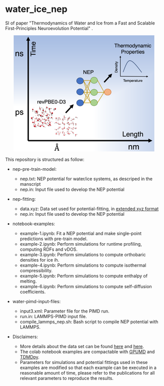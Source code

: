 # water_ice_nep
SI of paper "Thermodynamics of Water and Ice from a Fast and Scalable First-Principles Neuroevolution Potential" .

<p align="center">
<img src="TOC_water_ice_nep.png" width="450">
</p>
   
This repository is structured as follow:
* nep-pre-train-model:
    * nep.txt: NEP potential for water/ice systems, as descriped in the manscript
    * nep.in: Input file used to develop the NEP potential

* nep-fitting:
  * data.xyz: Data set used for potential-fitting,  in [extended xyz format](https://wiki.fysik.dtu.dk/ase/ase/io/formatoptions.html)
  * nep.in: Input file used to develop the NEP potential
  
* notebook-examples:
   * example-1.ipynb: Fit a NEP potential and make single-point predictions with pre-train model.
   * example-2.ipynb: Perform simulations for runtime profiling, computing RDFs and vDOS.
   * example-3.ipynb: Perform simulations to compute orthobaric densities for ice ih.
   * example-4.ipynb: Perform simulations to compute isothermal compressibility.
   * example-5.ipynb: Perform simulations to compute enthalpy of melting.
   * example-6.ipynb: Perform simulations to compute self-diffusion coefficients.

* water-pimd-input-files:
   * input3.xml: Parameter file for the PIMD run.
   * run.in: LAMMPS-PIMD input file.
   * compile_lammps_nep.sh: Bash script to compile NEP potential with LAMMPS.

 * Disclaimers:
   * More details about the data set can be found [here](https://aip.scitation.org/doi/full/10.1063/5.0016004) and [here](https://zenodo.org/record/4004590#.YbB2H9DMJPY).
   * The colab notebook examples are compactable with [GPUMD](https://github.com/brucefan1983/GPUMD) and [TDMDpy](https://github.com/ZKC19940412/tdmdpy).
   * Parameters for simulations and potential fittings used in these examples are modified so that each example can be executed in a reasonable amount of time, please refer to the publications for all relevant parameters to reproduce the results.
